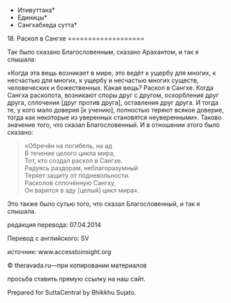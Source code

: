 * Итивуттака*
* Единицы*
* Сангхабхеда сутта*

18\. Раскол в Сангхе
\=\=\=\=\=\=\=\=\=\=\=\=\=\=\=\=\=\=\=

Так было сказано Благословенным, сказано Арахантом, и так я слышала:

«Когда эта вещь возникает в мире, это ведёт к ущербу для многих, к несчастью для многих, к ущербу и несчастью многих существ, человеческих и божественных\. Какая вещь? Раскол в Сангхе\. Когда Сангха расколота, возникают споры друг с другом, оскорбления друг друга, сплочения \[друг против друга\], оставления друг друга\. И тогда те, у кого мало доверия \[к учению\], полностью теряют всякое доверие, тогда как некоторые из уверенных становятся неуверенными»\. Таково значение того, что сказал Благословенный\. И в отношении этого было сказано:

> «Обречён на погибель, на ад  
> В течение целого цикла мира,  
> Тот, кто создал раскол в Сангхе\.  
> Радуясь раздорам, неблагоразумный  
> Теряет защиту от подневольности\.  
> Расколов сплочённую Сангху,  
> Он варится в аду \[целый\] цикл мира»\.

Это также было сутью того, что сказал Благословенный, и так я слышала\.

редакция перевода: 07\.04\.2014

Перевод с английского: SV

источник: www\.accesstoinsight\.org

© theravada\.ru—при копировании материалов

просьба ставить прямую ссылку на наш сайт\.

Prepared for SuttaCentral by Bhikkhu Sujato\.